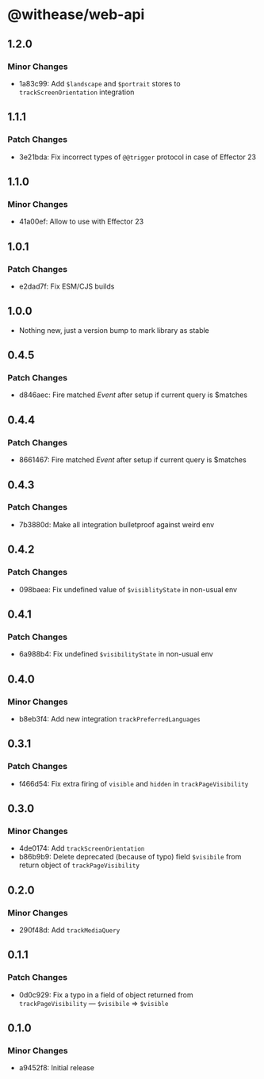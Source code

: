 # @withease/web-api

## 1.2.0

### Minor Changes

- 1a83c99: Add `$landscape` and `$portrait` stores to `trackScreenOrientation` integration

## 1.1.1

### Patch Changes

- 3e21bda: Fix incorrect types of `@@trigger` protocol in case of Effector 23

## 1.1.0

### Minor Changes

- 41a00ef: Allow to use with Effector 23

## 1.0.1

### Patch Changes

- e2dad7f: Fix ESM/CJS builds

## 1.0.0

- Nothing new, just a version bump to mark library as stable

## 0.4.5

### Patch Changes

- d846aec: Fire matched _Event_ after setup if current query is \$matches

## 0.4.4

### Patch Changes

- 8661467: Fire matched _Event_ after setup if current query is \$matches

## 0.4.3

### Patch Changes

- 7b3880d: Make all integration bulletproof against weird env

## 0.4.2

### Patch Changes

- 098baea: Fix undefined value of `$visiblityState` in non-usual env

## 0.4.1

### Patch Changes

- 6a988b4: Fix undefined `$visibilityState` in non-usual env

## 0.4.0

### Minor Changes

- b8eb3f4: Add new integration `trackPreferredLanguages`

## 0.3.1

### Patch Changes

- f466d54: Fix extra firing of `visible` and `hidden` in `trackPageVisibility`

## 0.3.0

### Minor Changes

- 4de0174: Add `trackScreenOrientation`
- b86b9b9: Delete deprecated (because of typo) field `$visibile` from return object of `trackPageVisibility`

## 0.2.0

### Minor Changes

- 290f48d: Add `trackMediaQuery`

## 0.1.1

### Patch Changes

- 0d0c929: Fix a typo in a field of object returned from `trackPageVisibility` — `$visibile` => `$visible`

## 0.1.0

### Minor Changes

- a9452f8: Initial release
